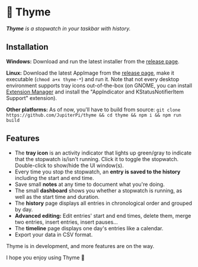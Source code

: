# 🌿 Thyme

_**Thyme** is a stopwatch in your taskbar with history._

## Installation

**Windows:** Download and run the latest installer from the [release page](https://github.com/JupiterPi/thyme/releases/latest). 

**Linux:** Download the latest AppImage from the [release page](https://github.com/JupiterPi/thyme/releases/latest), make it executable (`chmod a+x thyme-*`) and run it. Note that not every desktop environment supports tray icons out-of-the-box (on GNOME, you can install [Extension Manager](https://github.com/mjakeman/extension-manager) and install the "AppIndicator and KStatusNotifierItem Support" extension). 

**Other platforms:** As of now, you'll have to build from source: `git clone https://github.com/JupiterPi/thyme && cd thyme && npm i && npm run build`

## Features

- The **tray icon** is an activity indicator that lights up green/gray to indicate that the stopwatch is/isn't running. Click it to toggle the stopwatch. Double-click to show/hide the UI window(s).
- Every time you stop the stopwatch, an **entry is saved to the history** including the start and end time. 
- Save small **notes** at any time to document what you're doing.
- The small **dashboard** shows you whether a stopwatch is running, as well as the start time and duration. 
- The **history** page displays all entries in chronological order and grouped by day.
- **Advanced editing:** Edit entries' start and end times, delete them, merge two entries, insert entries, insert pauses...
- The **timeline** page displays one day's entries like a calendar.
- Export your data in CSV format.

Thyme is in development, and more features are on the way. 

I hope you enjoy using Thyme 🌿